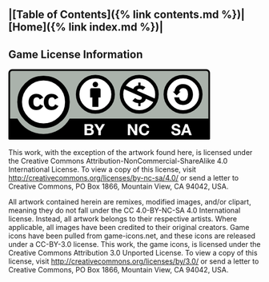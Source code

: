 |[Table of Contents]({% link contents.md %})| [Home]({% link index.md %})|
---

## Game License Information
![License](/assets/img/by-nc-sa.png)

This work, with the exception of the artwork found here, is licensed under the Creative Commons Attribution-NonCommercial-ShareAlike 4.0 International License. To view a copy of this license, visit http://creativecommons.org/licenses/by-nc-sa/4.0/ or send a letter to Creative Commons, PO Box 1866, Mountain View, CA 94042, USA.

All artwork contained herein are remixes, modified images, and/or clipart, meaning they do not fall under the CC 4.0-BY-NC-SA 4.0 International license. Instead, all artwork belongs to their respective artists. Where applicable, all images have been credited to their original creators. Game icons have been pulled from game-icons.net, and these icons are released under a CC-BY-3.0 license. This work, the game icons, is licensed under the Creative Commons Attribution 3.0 Unported License. To view a copy of this license, visit http://creativecommons.org/licenses/by/3.0/ or send a letter to Creative Commons, PO Box 1866, Mountain View, CA 94042, USA.
